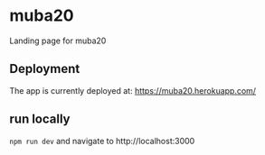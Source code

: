 # muba20
Landing page for muba20

## Deployment
The app is currently deployed at: https://muba20.herokuapp.com/

## run locally
`npm run dev` and navigate to http://localhost:3000
